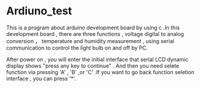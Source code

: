 # Ardiuno_test
This is a program about arduino development board by using c .In this development board , there are three functions , voltage digital to analog conversion ， 
temperature and humidity measurement , using serial communication to control the light bulb on and off by PC.

After power on , you will enter the initial interface that serial LCD dynamic display shows  "press any key to continue" . And then you need selete function via pressing 'A' , 'B' ,or 'C' .If you want to go back function seletion interface , you can press '*'.
